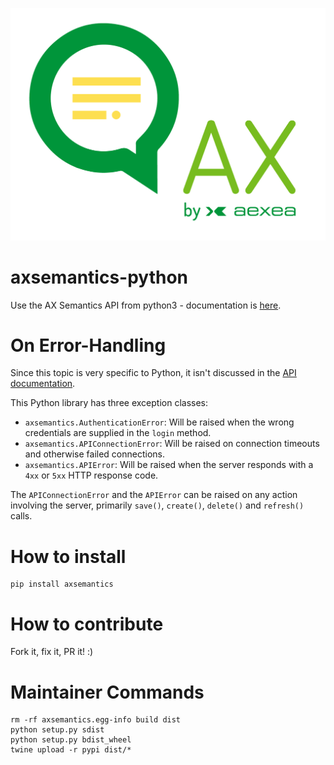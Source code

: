 [![ax logo](docs/AX_Logo.png)](https://www.ax-semantics.com/)

# axsemantics-python

Use the AX Semantics API from python3 - documentation is [here](https://apidocs.ax-semantics.com).

# On Error-Handling

Since this topic is very specific to Python, it isn't discussed in the [API
documentation](https://apidocs.ax-semantics.com).

This Python library has three exception classes:

 * `axsemantics.AuthenticationError`: Will be raised when the wrong credentials are supplied in the `login` method.
 * `axsemantics.APIConnectionError`: Will be raised on connection timeouts and otherwise failed connections.
 * `axsemantics.APIError`: Will be raised when the server responds with a `4xx` or `5xx` HTTP response code.

The `APIConnectionError` and the `APIError` can be raised on any action involving the server, primarily `save()`, `create()`,
`delete()` and `refresh()` calls.

# How to install

    pip install axsemantics

# How to contribute

Fork it, fix it, PR it! :)

# Maintainer Commands

    rm -rf axsemantics.egg-info build dist
    python setup.py sdist
    python setup.py bdist_wheel
    twine upload -r pypi dist/*
